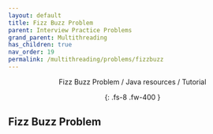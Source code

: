 ```yaml
---
layout: default
title: Fizz Buzz Problem
parent: Interview Practice Problems
grand_parent: Multithreading
has_children: true
nav_order: 19
permalink: /multithreading/problems/fizzbuzz
---
```

<div align="center" markdown="1">
Fizz Buzz Problem / Java resources / Tutorial

{: .fs-8 .fw-400 }
</div>

## Fizz Buzz Problem